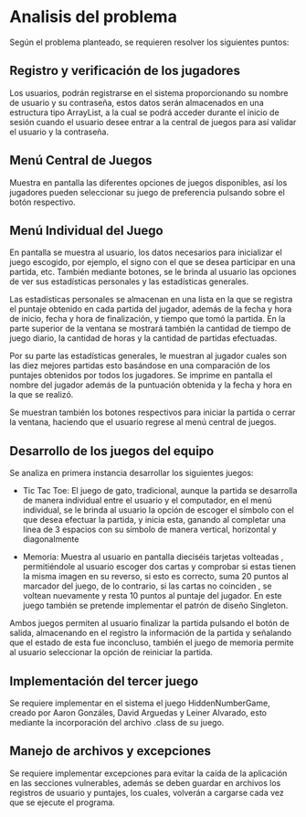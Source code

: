 # Analisis del problema

Según el problema planteado, se requieren resolver los siguientes puntos: 

## Registro y verificación de los jugadores 

Los usuarios, podrán registrarse en el sistema proporcionando su nombre de usuario y su contraseña, estos datos serán almacenados en una estructura tipo ArrayList, a la cual se podrá acceder durante el inicio de sesión cuando el usuario desee entrar a la central de juegos para así validar el usuario y la contraseña. 

## Menú Central de Juegos 

Muestra en pantalla las diferentes opciones de juegos disponibles, así los jugadores pueden seleccionar su juego de preferencia pulsando sobre el botón respectivo.  

## Menú Individual del Juego 

En pantalla se muestra al usuario, los datos necesarios para inicializar el juego escogido, por ejemplo, el signo con el que se desea participar en una partida, etc. También mediante botones, se le brinda al usuario las opciones de ver sus estadísticas personales y las estadísticas generales. 

Las estadísticas personales se almacenan en una lista en la que se registra el puntaje obtenido en cada partida del jugador, además de la fecha y hora de inicio, fecha y hora de finalización, y tiempo que tomó la partida. En la parte superior de la ventana se mostrará también la cantidad de tiempo de juego diario, la cantidad de horas y la cantidad de partidas efectuadas.  

Por su parte las estadísticas generales, le muestran al jugador cuales son las diez mejores partidas esto basándose en una comparación de los puntajes obtenidos por todos los jugadores. Se imprime en pantalla el nombre del jugador además de la puntuación obtenida y la fecha y hora en la que se realizó. 

Se muestran también los botones respectivos para iniciar la partida o cerrar la ventana, haciendo que el usuario regrese al menú central de juegos. 

## Desarrollo de los juegos del equipo 

Se analiza en primera instancia desarrollar los siguientes juegos: 

- Tic Tac Toe: El juego de gato, tradicional, aunque la partida se desarrolla de manera individual entre el usuario y el computador, en el menú individual, se le brinda al usuario la opción de escoger el símbolo con el que desea efectuar la partida, y inicia esta, ganando al completar una línea de 3 espacios con su símbolo de manera vertical, horizontal y diagonalmente 

- Memoria: Muestra al usuario en pantalla dieciséis tarjetas volteadas , permitiéndole al usuario escoger dos cartas y comprobar si estas tienen la misma imagen en su reverso, si esto es correcto, suma 20 puntos al marcador del juego, de lo contrario, si las cartas no coinciden , se voltean nuevamente y resta 10 puntos al puntaje del jugador. En este juego también se pretende implementar el patrón de diseño Singleton. 

Ambos juegos permiten al usuario finalizar la partida pulsando el botón de salida, almacenando en el registro la información de la partida y señalando que el estado de esta fue inconcluso, también el juego de memoria permite al usuario seleccionar la opción de reiniciar la partida.

## Implementación del tercer juego  

Se requiere implementar en el sistema el juego HiddenNumberGame, creado por Aaron Gonzáles, David Arguedas y Leiner Alvarado, esto mediante la incorporación del archivo .class de su juego. 

## Manejo de archivos y excepciones 

Se requiere implementar excepciones para evitar la caída de la aplicación en las secciones vulnerables, además se deben guardar en archivos los registros de usuario y puntajes, los cuales, volverán a cargarse cada vez que se ejecute el programa. 

